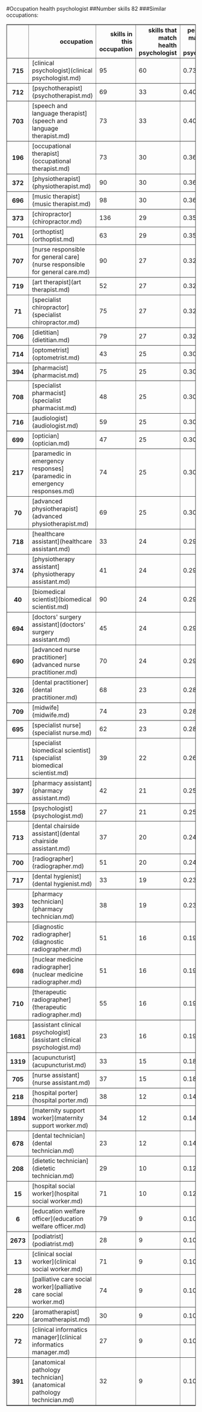#Occupation health psychologist
##Number skills 82
###Similar occupations:
<table border="1" class="dataframe">
  <thead>
    <tr style="text-align: right;">
      <th></th>
      <th>occupation</th>
      <th>skills in this occupation</th>
      <th>skills that match health psychologist</th>
      <th>percentage match with health psychologist</th>
      <th>skills not in health psychologist</th>
    </tr>
  </thead>
  <tbody>
    <tr>
      <th>715</th>
      <td>[clinical psychologist](clinical psychologist.md)</td>
      <td>95</td>
      <td>60</td>
      <td>0.731707</td>
      <td>35</td>
    </tr>
    <tr>
      <th>712</th>
      <td>[psychotherapist](psychotherapist.md)</td>
      <td>69</td>
      <td>33</td>
      <td>0.402439</td>
      <td>36</td>
    </tr>
    <tr>
      <th>703</th>
      <td>[speech and language therapist](speech and language therapist.md)</td>
      <td>73</td>
      <td>33</td>
      <td>0.402439</td>
      <td>40</td>
    </tr>
    <tr>
      <th>196</th>
      <td>[occupational therapist](occupational therapist.md)</td>
      <td>73</td>
      <td>30</td>
      <td>0.365854</td>
      <td>43</td>
    </tr>
    <tr>
      <th>372</th>
      <td>[physiotherapist](physiotherapist.md)</td>
      <td>90</td>
      <td>30</td>
      <td>0.365854</td>
      <td>60</td>
    </tr>
    <tr>
      <th>696</th>
      <td>[music therapist](music therapist.md)</td>
      <td>98</td>
      <td>30</td>
      <td>0.365854</td>
      <td>68</td>
    </tr>
    <tr>
      <th>373</th>
      <td>[chiropractor](chiropractor.md)</td>
      <td>136</td>
      <td>29</td>
      <td>0.353659</td>
      <td>107</td>
    </tr>
    <tr>
      <th>701</th>
      <td>[orthoptist](orthoptist.md)</td>
      <td>63</td>
      <td>29</td>
      <td>0.353659</td>
      <td>34</td>
    </tr>
    <tr>
      <th>707</th>
      <td>[nurse responsible for general care](nurse responsible for general care.md)</td>
      <td>90</td>
      <td>27</td>
      <td>0.329268</td>
      <td>63</td>
    </tr>
    <tr>
      <th>719</th>
      <td>[art therapist](art therapist.md)</td>
      <td>52</td>
      <td>27</td>
      <td>0.329268</td>
      <td>25</td>
    </tr>
    <tr>
      <th>71</th>
      <td>[specialist chiropractor](specialist chiropractor.md)</td>
      <td>75</td>
      <td>27</td>
      <td>0.329268</td>
      <td>48</td>
    </tr>
    <tr>
      <th>706</th>
      <td>[dietitian](dietitian.md)</td>
      <td>79</td>
      <td>27</td>
      <td>0.329268</td>
      <td>52</td>
    </tr>
    <tr>
      <th>714</th>
      <td>[optometrist](optometrist.md)</td>
      <td>43</td>
      <td>25</td>
      <td>0.304878</td>
      <td>18</td>
    </tr>
    <tr>
      <th>394</th>
      <td>[pharmacist](pharmacist.md)</td>
      <td>75</td>
      <td>25</td>
      <td>0.304878</td>
      <td>50</td>
    </tr>
    <tr>
      <th>708</th>
      <td>[specialist pharmacist](specialist pharmacist.md)</td>
      <td>48</td>
      <td>25</td>
      <td>0.304878</td>
      <td>23</td>
    </tr>
    <tr>
      <th>716</th>
      <td>[audiologist](audiologist.md)</td>
      <td>59</td>
      <td>25</td>
      <td>0.304878</td>
      <td>34</td>
    </tr>
    <tr>
      <th>699</th>
      <td>[optician](optician.md)</td>
      <td>47</td>
      <td>25</td>
      <td>0.304878</td>
      <td>22</td>
    </tr>
    <tr>
      <th>217</th>
      <td>[paramedic in emergency responses](paramedic in emergency responses.md)</td>
      <td>74</td>
      <td>25</td>
      <td>0.304878</td>
      <td>49</td>
    </tr>
    <tr>
      <th>70</th>
      <td>[advanced physiotherapist](advanced physiotherapist.md)</td>
      <td>69</td>
      <td>25</td>
      <td>0.304878</td>
      <td>44</td>
    </tr>
    <tr>
      <th>718</th>
      <td>[healthcare assistant](healthcare assistant.md)</td>
      <td>33</td>
      <td>24</td>
      <td>0.292683</td>
      <td>9</td>
    </tr>
    <tr>
      <th>374</th>
      <td>[physiotherapy assistant](physiotherapy assistant.md)</td>
      <td>41</td>
      <td>24</td>
      <td>0.292683</td>
      <td>17</td>
    </tr>
    <tr>
      <th>40</th>
      <td>[biomedical scientist](biomedical scientist.md)</td>
      <td>90</td>
      <td>24</td>
      <td>0.292683</td>
      <td>66</td>
    </tr>
    <tr>
      <th>694</th>
      <td>[doctors' surgery assistant](doctors' surgery assistant.md)</td>
      <td>45</td>
      <td>24</td>
      <td>0.292683</td>
      <td>21</td>
    </tr>
    <tr>
      <th>690</th>
      <td>[advanced nurse practitioner](advanced nurse practitioner.md)</td>
      <td>70</td>
      <td>24</td>
      <td>0.292683</td>
      <td>46</td>
    </tr>
    <tr>
      <th>326</th>
      <td>[dental practitioner](dental practitioner.md)</td>
      <td>68</td>
      <td>23</td>
      <td>0.280488</td>
      <td>45</td>
    </tr>
    <tr>
      <th>709</th>
      <td>[midwife](midwife.md)</td>
      <td>74</td>
      <td>23</td>
      <td>0.280488</td>
      <td>51</td>
    </tr>
    <tr>
      <th>695</th>
      <td>[specialist nurse](specialist nurse.md)</td>
      <td>62</td>
      <td>23</td>
      <td>0.280488</td>
      <td>39</td>
    </tr>
    <tr>
      <th>711</th>
      <td>[specialist biomedical scientist](specialist biomedical scientist.md)</td>
      <td>39</td>
      <td>22</td>
      <td>0.268293</td>
      <td>17</td>
    </tr>
    <tr>
      <th>397</th>
      <td>[pharmacy assistant](pharmacy assistant.md)</td>
      <td>42</td>
      <td>21</td>
      <td>0.256098</td>
      <td>21</td>
    </tr>
    <tr>
      <th>1558</th>
      <td>[psychologist](psychologist.md)</td>
      <td>27</td>
      <td>21</td>
      <td>0.256098</td>
      <td>6</td>
    </tr>
    <tr>
      <th>713</th>
      <td>[dental chairside assistant](dental chairside assistant.md)</td>
      <td>37</td>
      <td>20</td>
      <td>0.243902</td>
      <td>17</td>
    </tr>
    <tr>
      <th>700</th>
      <td>[radiographer](radiographer.md)</td>
      <td>51</td>
      <td>20</td>
      <td>0.243902</td>
      <td>31</td>
    </tr>
    <tr>
      <th>717</th>
      <td>[dental hygienist](dental hygienist.md)</td>
      <td>33</td>
      <td>19</td>
      <td>0.231707</td>
      <td>14</td>
    </tr>
    <tr>
      <th>393</th>
      <td>[pharmacy technician](pharmacy technician.md)</td>
      <td>38</td>
      <td>19</td>
      <td>0.231707</td>
      <td>19</td>
    </tr>
    <tr>
      <th>702</th>
      <td>[diagnostic radiographer](diagnostic radiographer.md)</td>
      <td>51</td>
      <td>16</td>
      <td>0.195122</td>
      <td>35</td>
    </tr>
    <tr>
      <th>698</th>
      <td>[nuclear medicine radiographer](nuclear medicine radiographer.md)</td>
      <td>51</td>
      <td>16</td>
      <td>0.195122</td>
      <td>35</td>
    </tr>
    <tr>
      <th>710</th>
      <td>[therapeutic radiographer](therapeutic radiographer.md)</td>
      <td>55</td>
      <td>16</td>
      <td>0.195122</td>
      <td>39</td>
    </tr>
    <tr>
      <th>1681</th>
      <td>[assistant clinical psychologist](assistant clinical psychologist.md)</td>
      <td>23</td>
      <td>16</td>
      <td>0.195122</td>
      <td>7</td>
    </tr>
    <tr>
      <th>1319</th>
      <td>[acupuncturist](acupuncturist.md)</td>
      <td>33</td>
      <td>15</td>
      <td>0.182927</td>
      <td>18</td>
    </tr>
    <tr>
      <th>705</th>
      <td>[nurse assistant](nurse assistant.md)</td>
      <td>37</td>
      <td>15</td>
      <td>0.182927</td>
      <td>22</td>
    </tr>
    <tr>
      <th>218</th>
      <td>[hospital porter](hospital porter.md)</td>
      <td>38</td>
      <td>12</td>
      <td>0.146341</td>
      <td>26</td>
    </tr>
    <tr>
      <th>1894</th>
      <td>[maternity support worker](maternity support worker.md)</td>
      <td>34</td>
      <td>12</td>
      <td>0.146341</td>
      <td>22</td>
    </tr>
    <tr>
      <th>678</th>
      <td>[dental technician](dental technician.md)</td>
      <td>23</td>
      <td>12</td>
      <td>0.146341</td>
      <td>11</td>
    </tr>
    <tr>
      <th>208</th>
      <td>[dietetic technician](dietetic technician.md)</td>
      <td>29</td>
      <td>10</td>
      <td>0.121951</td>
      <td>19</td>
    </tr>
    <tr>
      <th>15</th>
      <td>[hospital social worker](hospital social worker.md)</td>
      <td>71</td>
      <td>10</td>
      <td>0.121951</td>
      <td>61</td>
    </tr>
    <tr>
      <th>6</th>
      <td>[education welfare officer](education welfare officer.md)</td>
      <td>79</td>
      <td>9</td>
      <td>0.109756</td>
      <td>70</td>
    </tr>
    <tr>
      <th>2673</th>
      <td>[podiatrist](podiatrist.md)</td>
      <td>28</td>
      <td>9</td>
      <td>0.109756</td>
      <td>19</td>
    </tr>
    <tr>
      <th>13</th>
      <td>[clinical social worker](clinical social worker.md)</td>
      <td>71</td>
      <td>9</td>
      <td>0.109756</td>
      <td>62</td>
    </tr>
    <tr>
      <th>28</th>
      <td>[palliative care social worker](palliative care social worker.md)</td>
      <td>74</td>
      <td>9</td>
      <td>0.109756</td>
      <td>65</td>
    </tr>
    <tr>
      <th>220</th>
      <td>[aromatherapist](aromatherapist.md)</td>
      <td>30</td>
      <td>9</td>
      <td>0.109756</td>
      <td>21</td>
    </tr>
    <tr>
      <th>72</th>
      <td>[clinical informatics manager](clinical informatics manager.md)</td>
      <td>27</td>
      <td>9</td>
      <td>0.109756</td>
      <td>18</td>
    </tr>
    <tr>
      <th>391</th>
      <td>[anatomical pathology technician](anatomical pathology technician.md)</td>
      <td>32</td>
      <td>9</td>
      <td>0.109756</td>
      <td>23</td>
    </tr>
  </tbody>
</table>
